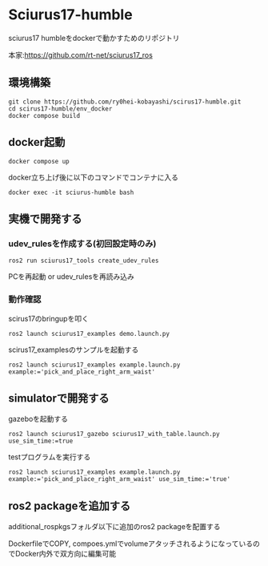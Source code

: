 # Sciurus17-humble
sciurus17 humbleをdockerで動かすためのリポジトリ

本家:https://github.com/rt-net/sciurus17_ros

## 環境構築
```
git clone https://github.com/ry0hei-kobayashi/scirus17-humble.git
cd scirus17-humble/env_docker
docker compose build
```

## docker起動
```
docker compose up 
```

docker立ち上げ後に以下のコマンドでコンテナに入る
```
docker exec -it sciurus-humble bash
```

## 実機で開発する

### udev_rulesを作成する(初回設定時のみ)
```
ros2 run sciurus17_tools create_udev_rules
```
PCを再起動 or udev_rulesを再読み込み

### 動作確認
scirus17のbringupを叩く

```
ros2 launch sciurus17_examples demo.launch.py
```

scirus17_examplesのサンプルを起動する
```
ros2 launch sciurus17_examples example.launch.py example:='pick_and_place_right_arm_waist'
```

## simulatorで開発する

gazeboを起動する
```
ros2 launch sciurus17_gazebo sciurus17_with_table.launch.py use_sim_time:=true
```
testプログラムを実行する
```
ros2 launch sciurus17_examples example.launch.py example:='pick_and_place_right_arm_waist' use_sim_time:='true'
```


## ros2 packageを追加する
additional_rospkgsフォルダ以下に追加のros2 packageを配置する

DockerfileでCOPY, compoes.ymlでvolumeアタッチされるようになっているのでDocker内外で双方向に編集可能
